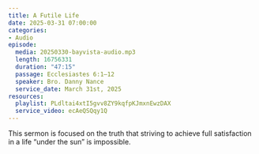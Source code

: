 ```yaml
---
title: A Futile Life
date: 2025-03-31 07:00:00
categories:
- Audio
episode:
  media: 20250330-bayvista-audio.mp3
  length: 16756331
  duration: "47:15"
  passage: Ecclesiastes 6:1–12
  speaker: Bro. Danny Nance
  service_date: March 31st, 2025
resources:
  playlist: PLdltai4xtI5gvv8ZY9kqfpKJmxnEwzDAX
  service_video: ecAeQSQqy1Q
---
```

This sermon is focused on the truth that striving to achieve full satisfaction in a life “under the sun” is impossible.
